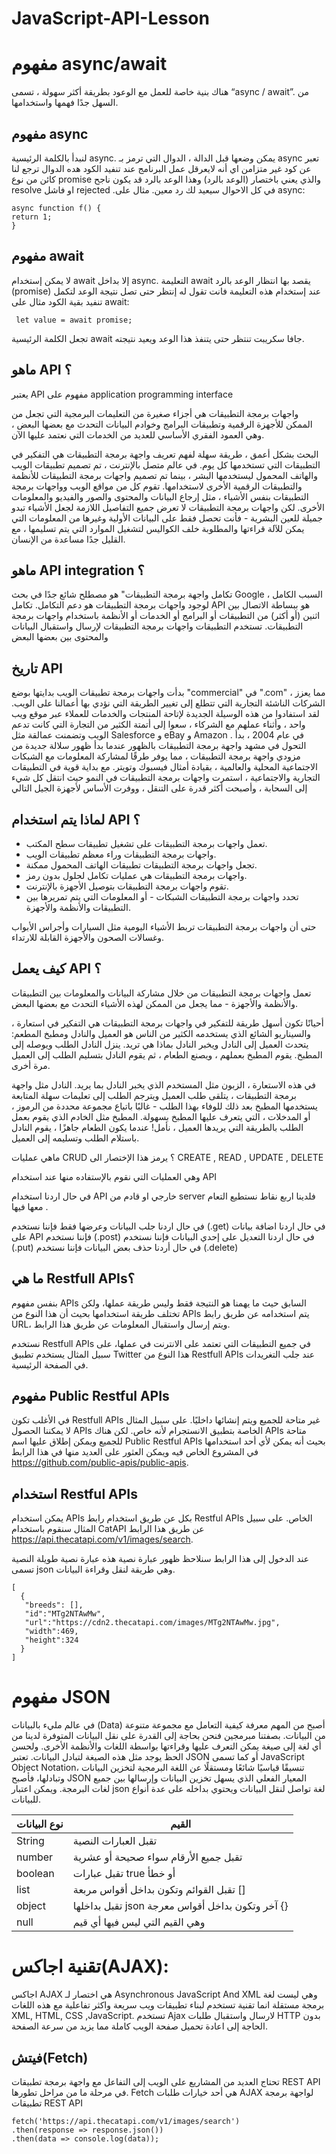 # JavaScript-API-Lesson

# مفهوم async/await

 هناك بنية خاصة للعمل مع الوعود بطريقة أكثر سهولة ، تسمى “async / await”. من السهل جدًا فهمها واستخدامها.


## مفهوم async 
لنبدأ بالكلمة الرئيسية async. يمكن وضعها قبل الدالة ، الدوال التي ترمز بـ async  تعبر عن كود غير متزامن اي أنه لايعرقل عمل البرنامج عند تنفيد الكود هده الدوال ترجع لنا كائن من نوع promise والذي يعني باختصار (الوعد بالرد) وهذا الوعد بالرد قد يكون ناجح resolve او فاشل rejected  .في كل الاحوال سيعيد لك رد معين. مثال على async:



    async function f() {
    return 1;
    }
    
    

## مفهوم await
لا يمكن إستخدام await إلا بداخل async. التعليمة await يقصد بها انتظار الوعد بالرد (promise) عند إستخدام هذه التعليمة فانت تقول له إنتظر حتى تصل نتيجة الوعد لتكمل تنفيد بقية الكود 
مثال على await:

     let value = await promise;


تجعل الكلمة الرئيسية await جافا سكريبت تنتظر حتى يتنفذ هذا الوعد ويعيد نتيجته.


## ماهو API ؟

يعتبر  API مفهوم على  application programming interface 

واجهات برمجة التطبيقات هي أجزاء صغيرة من التعليمات البرمجية التي تجعل من الممكن للأجهزة الرقمية وتطبيقات البرامج وخوادم البيانات التحدث مع بعضها البعض ، وهي العمود الفقري الأساسي للعديد من الخدمات التي نعتمد عليها الآن.

البحث بشكل أعمق ، طريقة سهلة لفهم تعريف واجهة برمجة التطبيقات هي التفكير في التطبيقات التي تستخدمها كل يوم. في عالم متصل بالإنترنت ، تم تصميم تطبيقات الويب والهاتف المحمول ليستخدمها البشر ، بينما تم تصميم واجهات برمجة التطبيقات للأنظمة والتطبيقات الرقمية الأخرى لاستخدامها. تقوم كل من مواقع الويب وواجهات برمجة التطبيقات بنفس الأشياء ، مثل إرجاع البيانات والمحتوى والصور والفيديو والمعلومات الأخرى. لكن واجهات برمجة التطبيقات لا تعرض جميع التفاصيل اللازمة لجعل الأشياء تبدو جميلة للعين البشرية - فأنت تحصل فقط على البيانات الأولية وغيرها من المعلومات التي يمكن للآلة قراءتها والمطلوبة خلف الكواليس لتشغيل الموارد التي يتم تسليمها ، مع القليل جدًا مساعدة من الإنسان.


## ماهو API integration ؟

تكامل واجهة برمجة التطبيقات" هو مصطلح شائع جدًا في بحث Google ، السبب الكامل لوجود واجهات برمجة التطبيقات هو دعم التكامل. تكامل API هو ببساطة الاتصال بين اثنين (أو أكثر) من التطبيقات أو البرامج أو الخدمات أو الأنظمة باستخدام واجهات برمجة التطبيقات. تستخدم التطبيقات واجهات برمجة التطبيقات لإرسال واستقبال البيانات والمحتوى بين بعضها البعض


## تاريخ API

بدأت واجهات برمجة تطبيقات الويب بدايتها بوضع "commercial" في ".com" ، مما يعزز الشركات الناشئة التجارية التي تتطلع إلى تغيير الطريقة التي نؤدي بها أعمالنا على الويب. لقد استفادوا من هذه الوسيلة الجديدة لإتاحة المنتجات والخدمات للعملاء عبر موقع ويب واحد ، وأثناء عملهم مع الشركاء ، سعوا إلى أتمتة الكثير من التجارة التي كانت تدعم الويب وتضمنت عمالقة مثل Salesforce و eBay و Amazon . في عام 2004 ، بدأ التحول في مشهد واجهة برمجة التطبيقات بالظهور عندما بدأ ظهور سلالة جديدة من مزودي واجهة برمجة التطبيقات ، مما يوفر طرقًا لمشاركة المعلومات مع الشبكات الاجتماعية المحلية والعالمية ، بقيادة أمثال فيسبوك وتويتر. مع بداية قوية في التطبيقات التجارية والاجتماعية ، استمرت واجهات برمجة التطبيقات في النمو حيث انتقل كل شيء إلى السحابة ، وأصبحت أكثر قدرة على التنقل ، ووفرت الأساس لأجهزة الجيل التالي


## لماذا يتم استخدام API ؟


- تعمل واجهات برمجة التطبيقات على تشغيل تطبيقات سطح المكتب.
- واجهات برمجة التطبيقات وراء معظم تطبيقات الويب.
- تجعل واجهات برمجة التطبيقات تطبيقات الهاتف المحمول ممكنة.
- واجهات برمجة التطبيقات هي عمليات تكامل لحلول بدون رمز.
- تقوم واجهات برمجة التطبيقات بتوصيل الأجهزة بالإنترنت.
- تحدد واجهات برمجة التطبيقات الشبكات - أو المعلومات التي يتم تمريرها بين التطبيقات والأنظمة والأجهزة.

حتى أن واجهات برمجة التطبيقات تربط الأشياء اليومية مثل السيارات وأجراس الأبواب وغسالات الصحون والأجهزة القابلة للارتداء.


## كيف يعمل API ؟

تعمل واجهات برمجة التطبيقات من خلال مشاركة البيانات والمعلومات بين التطبيقات والأنظمة والأجهزة - مما يجعل من الممكن لهذه الأشياء التحدث مع بعضها البعض.

أحيانًا تكون أسهل طريقة للتفكير في واجهات برمجة التطبيقات هي التفكير في استعارة ، والسيناريو الشائع الذي يستخدمه الكثير من الناس هو العميل والنادل ومطبخ المطعم: يتحدث العميل إلى النادل ويخبر النادل بماذا هي تريد. ينزل النادل الطلب ويوصله إلى المطبخ. يقوم المطبخ بعملهم ، ويصنع الطعام ، ثم يقوم النادل بتسليم الطلب إلى العميل مرة أخرى.

في هذه الاستعارة ، الزبون مثل المستخدم الذي يخبر النادل بما يريد. النادل مثل واجهة برمجة التطبيقات ، يتلقى طلب العميل ويترجم الطلب إلى تعليمات سهلة المتابعة يستخدمها المطبخ بعد ذلك للوفاء بهذا الطلب - غالبًا باتباع مجموعة محددة من الرموز ، أو المدخلات ، التي يتعرف عليها المطبخ بسهولة. المطبخ مثل الخادم الذي يقوم بعمل الطلب بالطريقة التي يريدها العميل ، نأمل! عندما يكون الطعام جاهزًا ، يقوم النادل باستلام الطلب وتسليمه إلى العميل.


ماهي عمليات CRUD ؟ 
يرمز هذا الإختصار الى CREATE , READ , UPDATE , DELETE

وهي العمليات التي نقوم بالإستفاده منها عند استخدام API 

في حال اردنا استخدام API خارجي او قادم من server فلدينا اربع نقاط نستطيع التعام معها فيها .

في حال اردنا جلب البيانات وعرضها فقط فإننا نستخدم (.get) 
في حال اردنا اضافة بيانات على API فإننا نستخدم (.post)
في حال اردنا التعديل على إحدي البيانات فإننا نستخدم (.put)
في حال أردنا حذف بعض البيانات فإننا نستخدم (.delete)


## ما هي Restfull APIs؟

بنفس مفهوم APIs السابق حيث ما يهمنا هو النتيجة فقط وليس طريقة عملها، ولكن تختلف طريقة استخدامها بحيث أن هذا النوع من APIs يتم استخدامه عن طريق رابط URL، ويتم إرسال واستقبال المعلومات عن طريق هذا الرابط.

نستخدم Restfull APIs في جميع التطبيقات التي تعتمد على الانترنت في عملها، على سبيل المثال يستخدم تطبيق Twitter هذا النوع من Restfull APIs عند جلب التغريدات في الصفحة الرئيسية.


## مفهوم Public Restful APIs

في الأغلب تكون Restfull APIs غير متاحة للجميع ويتم إنشائها داخليًا. على سبيل المثال لا يمكننا الحصول APIs الخاصة بتطبيق الانستجرام لأنه خاص.
لكن هناك APIs متاحة للجميع ويمكن إطلاق عليها اسم Public Restful APIs بحيث أنه يمكن لأي أحد استخدامها في المشروع الخاص فيه ويمكن العثور على العديد منها في هذا الرابط https://github.com/public-apis/public-apis.



## استخدام Restful APIs

يمكن استخدام APIs بكل عن طريق استخدام رابط Restful APIs الخاص. على سبيل المثال سنقوم باستخدام CatAPI عن طريق هذا الرابط https://api.thecatapi.com/v1/images/search.

عند الدخول إلى هذا الرابط سنلاحظ ظهور عبارة نصية هذه عبارة نصية طويلة النصية تسمى json وهي طريقة لنقل وقراءة البيانات.


    [
      {
       "breeds": [],
       "id":"MTg2NTAwMw",
       "url":"https://cdn2.thecatapi.com/images/MTg2NTAwMw.jpg",
       "width":469,
       "height":324
      }
    ]


# مفهوم JSON

في عالم مليء بالبيانات (Data) أصبح من المهم معرفة كيفية التعامل مع مجموعة متنوعة من البيانات. بصفتنا مبرمجين فنحن بحاجة إلى القدرة على نقل البيانات المتوفرة لدينا من أي لغة إلى صيغة يمكن التعرف عليها وقراءتها بواسطة اللغات والأنظمة الأخرى. ولحسن الحظ يوجد مثل هذه الصيغة لتبادل البيانات.
تعتبر JSON أو كما تسمى JavaScript Object Notation، تنسيقًا قياسيًا شائعًا ومستقلًا عن اللغة البرمجية لتخزين البيانات وتبادلها، فأصبح JSON المعيار الفعلي الذي يسهل تخزين البيانات وإرسالها بين جميع لغات البرمجة.
ويمكن اعتبار json لغة تواصل لنقل البيانات ويحتوي بداخله على عدة أنواع للبيانات.

| نوع البيانات | القيم                                            |
| ------------ | ------------------------------------------------ |
| String       | تقبل العبارات النصية                             |
| number       | تقبل جميع الأرقام سواء صحيحة أو عشرية             |
| boolean      | تقبل عبارات true أو خطأ                          |
| list         | تقبل القوائم وتكون بداخل أقواس مربعة []          |
| object       | تقبل بداخلها json آخر وتكون بداخل أقواس معرجة {} |
| null         | وهي القيم التي ليس فيها أي قيم                   |
 
 
 
# تقنية اجاكس(AJAX):

اجاكس AJAX هي اختصار لـ Asynchronous JavaScript And XML وهي ليست لغة برمجة مستقلة انما تقنية تستخدم لبناء تطبيقات ويب سريعة واكثر تفاعلية مع هذه اللغات XML, HTML, CSS ,JavaScript.
 تستخدم Ajax لارسال واستقبال طلبات HTTP بدون الحاجة إلى اعادة تحميل صفحة الويب كاملة مما يزيد من سرعة الصفحة.
 
 ## فيتش(Fetch)

تحتاج العديد من المشاريع على الويب إلى التفاعل مع واجهة برمجة تطبيقات  REST API في مرحلة ما من مراحل تطورها. Fetch هي أحد خيارات طلبات AJAX لواجهة برمجة تطبيقات REST API


    fetch('https://api.thecatapi.com/v1/images/search')
    .then(response => response.json())
    .then(data => console.log(data));
  
  
  
